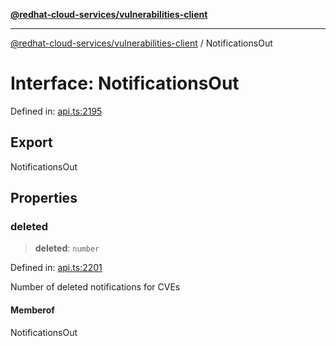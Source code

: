 [**@redhat-cloud-services/vulnerabilities-client**](../README.md)

***

[@redhat-cloud-services/vulnerabilities-client](../globals.md) / NotificationsOut

# Interface: NotificationsOut

Defined in: [api.ts:2195](https://github.com/charlesmulder/javascript-clients/blob/main/packages/vulnerabilities/git-api/api.ts#L2195)

## Export

NotificationsOut

## Properties

### deleted

> **deleted**: `number`

Defined in: [api.ts:2201](https://github.com/charlesmulder/javascript-clients/blob/main/packages/vulnerabilities/git-api/api.ts#L2201)

Number of deleted notifications for CVEs

#### Memberof

NotificationsOut
